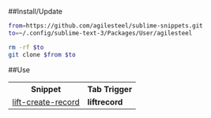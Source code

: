 ##Install/Update

```bash
from=https://github.com/agilesteel/sublime-snippets.git
to=~/.config/sublime-text-3/Packages/User/agilesteel

rm -rf $to
git clone $from $to
```

##Use

<table>
  <tr>
    <th>Snippet</th>
    <th>Tab Trigger</th>
  </tr>
  <tr>
    <td><a href="https://github.com/agilesteel/sublime-snippets/blob/master/scala/lift/lift-create-record.sublime-snippet">lift-create-record</a></td>
    <td><strong>liftrecord</strong></td>
  </tr>
</table>
